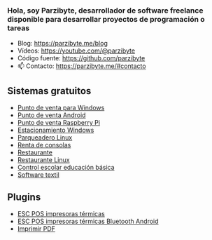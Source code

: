 ### Hola, soy Parzibyte, desarrollador de software freelance disponible para desarrollar proyectos de programación o tareas
- Blog: https://parzibyte.me/blog
- Vídeos: https://youtube.com/@parzibyte
- Código fuente: https://github.com/parzibyte
- 📫 Contacto: https://parzibyte.me/#contacto

## Sistemas gratuitos
- [Punto de venta para Windows](https://parzibyte.me/blog/2021/04/13/sistema-ventas-gratuito-windows/)
- [Punto de venta Android](https://parzibyte.me/blog/2022/05/04/punto-venta-gratuito-android-usalo-telefono-tableta/)
- [Punto de venta Raspberry Pi](https://parzibyte.me/blog/2022/11/21/punto-venta-gratis-raspberry-pi/)
- [Estacionamiento Windows](https://parzibyte.me/blog/2021/05/11/sistema-estacionamientos-gratuito-open-source/)
- [Parqueadero Linux](https://parzibyte.me/blog/2023/08/03/sistema-gratuito-estacionamiento-linux/)
- [Renta de consolas](https://parzibyte.me/blog/2021/11/08/sistema-gratuito-renta-consolas-videojuegos/)
- [Restaurante](https://parzibyte.me/blog/2023/04/18/sistema-gratuito-restaurantes/)
- [Restaurante Linux](https://parzibyte.me/blog/2023/08/04/sistema-restaurantes-gratuito-linux/)
- [Control escolar educación básica](https://parzibyte.me/blog/2021/03/31/software-control-asistencia-tareas-escolares-gratuito/)
- [Software textil](https://parzibyte.me/blog/2023/08/24/sistema-gratuito-textil-gestion-maquiladora/)

## Plugins
- [ESC POS impresoras térmicas](https://parzibyte.me/blog/2022/09/30/plugin-impresoras-termicas-version-3/)
- [ESC POS impresoras térmicas Bluetooth Android](https://parzibyte.me/blog/2022/11/01/plugin-gratuito-impresoras-termicas-bluetooth-android/)
- [Imprimir PDF](https://parzibyte.me/blog/2020/12/07/plugin-imprimir-pdf-manera-silenciosa-javascript/)
